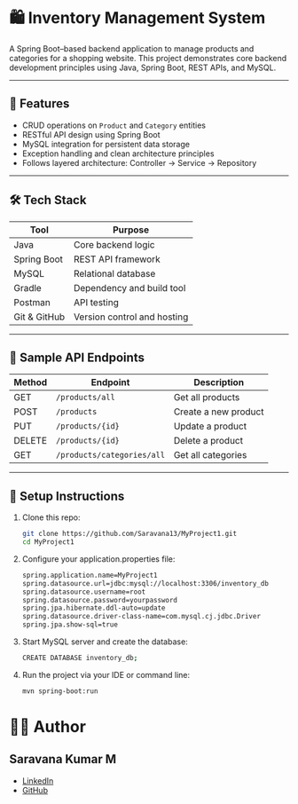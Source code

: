 # 🛍️ Inventory Management System

A Spring Boot–based backend application to manage products and categories for a shopping website. This project demonstrates core backend development principles using Java, Spring Boot, REST APIs, and MySQL.

---

## 🚀 Features

- CRUD operations on `Product` and `Category` entities
- RESTful API design using Spring Boot
- MySQL integration for persistent data storage
- Exception handling and clean architecture principles
- Follows layered architecture: Controller → Service → Repository

---

## 🛠️ Tech Stack

| Tool         | Purpose                        |
|--------------|--------------------------------|
| Java         | Core backend logic             |
| Spring Boot  | REST API framework             |
| MySQL        | Relational database            |
| Gradle       | Dependency and build tool      |
| Postman      | API testing                    |
| Git & GitHub | Version control and hosting    |

---

## 📡 Sample API Endpoints

| Method | Endpoint                   | Description              |
|--------|----------------------------|--------------------------|
| GET    | `/products/all`            | Get all products         |
| POST   | `/products`                | Create a new product     |
| PUT    | `/products/{id}`           | Update a product         |
| DELETE | `/products/{id}`           | Delete a product         |
| GET    | `/products/categories/all` | Get all categories       |

---

## 🔧 Setup Instructions

1. Clone this repo:
   ```bash
   git clone https://github.com/Saravana13/MyProject1.git
   cd MyProject1

2. Configure your application.properties file:
   ```bash
   spring.application.name=MyProject1
   spring.datasource.url=jdbc:mysql://localhost:3306/inventory_db
   spring.datasource.username=root
   spring.datasource.password=yourpassword
   spring.jpa.hibernate.ddl-auto=update
   spring.datasource.driver-class-name=com.mysql.cj.jdbc.Driver
   spring.jpa.show-sql=true
   

3. Start MySQL server and create the database:
   ```bash
   CREATE DATABASE inventory_db;

4. Run the project via your IDE or command line:
   ```bash
   mvn spring-boot:run

# 👨‍💻 Author
## Saravana Kumar M
- [LinkedIn ](http://www.linkedin.com/in/saravana-kumar-m-255606144)
- [GitHub](https://github.com/Saravana13/MyProject1/tree/master)